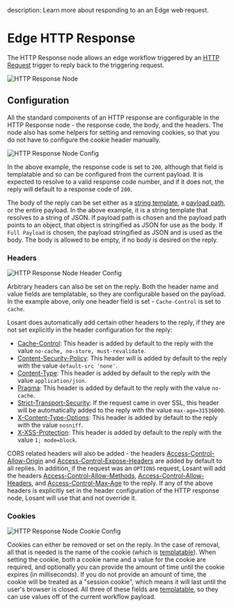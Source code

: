 description: Learn more about responding to an an Edge web request.

# Edge HTTP Response

The HTTP Response node allows an edge workflow triggered by an [HTTP Request](/workflows/triggers/request/) trigger to reply back to the triggering request.

![HTTP Response Node](/images/workflows/outputs/http-response-node.png "HTTP Response Node")

## Configuration

All the standard components of an HTTP response are configurable in the HTTP Response node - the response code, the body, and the headers. The node also has some helpers for setting and removing cookies, so that you do not have to configure the cookie header manually.

![HTTP Response Node Config](/images/workflows/outputs/http-response-node-config.png "HTTP Response Node Config")

In the above example, the response code is set to `200`, although that field is templatable and so can be configured from the current payload. It is expected to resolve to a valid response code number, and if it does not, the reply will default to a response code of `200`.

The body of the reply can be set either as a [string template](/workflows/accessing-payload-data/#string-templates), a [payload path](/workflows/accessing-payload-data/#payload-paths), or the entire payload. In the above example, it is a string template that resolves to a string of JSON. If payload path is chosen and the payload path points to an object, that object is stringified as JSON for use as the body. If `Full Payload` is chosen, the payload stringified as JSON and is used as the body. The body is allowed to be empty, if no body is desired on the reply.

### Headers

![HTTP Response Node Header Config](/images/workflows/outputs/http-response-node-header-config.png "HTTP Response Node Header Config")

Arbitrary headers can also be set on the reply. Both the header name and value fields are templatable, so they are configurable based on the payload. In the example above, only one header field is set - `Cache-Control` is set to `cache`.

Losant does automatically add certain other headers to the reply, if they are not set explicitly in the header configuration for the reply:

* [Cache-Control](https://developer.mozilla.org/en-US/docs/Web/HTTP/Headers/Cache-Control): This header is added by default to the reply with the value `no-cache, no-store, must-revalidate`.
* [Content-Security-Policy](https://developer.mozilla.org/en-US/docs/Web/HTTP/Headers/Content-Security-Policy): This header will is added by default to the reply with the value `default-src 'none'`.
* [Content-Type](https://developer.mozilla.org/en-US/docs/Web/HTTP/Headers/Content-Type): This header is added by default to the reply with the value `application/json`.
* [Pragma](https://developer.mozilla.org/en-US/docs/Web/HTTP/Headers/Pragma): This header is added by default to the reply with the value `no-cache`.
* [Strict-Transport-Security](https://developer.mozilla.org/en-US/docs/Web/HTTP/Headers/Strict-Transport-Security): If the request came in over SSL, this header will be automatically added to the reply with the value `max-age=31536000`.
* [X-Content-Type-Options](https://developer.mozilla.org/en-US/docs/Web/HTTP/Headers/X-Content-Type-Options): This header is added by default to the reply with the value `nosniff`.
* [X-XSS-Protection](https://developer.mozilla.org/en-US/docs/Web/HTTP/Headers/X-XSS-Protection): This header is added by default to the reply with the value `1; mode=block`.

CORS related headers will also be added - the headers [Access-Control-Allow-Origin](https://developer.mozilla.org/en-US/docs/Web/HTTP/Headers/Access-Control-Allow-Origin) and [Access-Control-Expose-Headers](https://developer.mozilla.org/en-US/docs/Web/HTTP/Headers/Access-Control-Expose-Headers) are added by default to all replies. In addition, if the request was an `OPTIONS` request, Losant will add the headers [Access-Control-Allow-Methods](https://developer.mozilla.org/en-US/docs/Web/HTTP/Headers/Access-Control-Allow-Methods), [Access-Control-Allow-Headers](https://developer.mozilla.org/en-US/docs/Web/HTTP/Headers/Access-Control-Allow-Headers), and [Access-Control-Max-Age](https://developer.mozilla.org/en-US/docs/Web/HTTP/Headers/Access-Control-Max-Age) to the reply. If any of the above headers is explicitly set in the header configuration of the HTTP response node, Losant will use that and not override it.

### Cookies

![HTTP Response Node Cookie Config](/images/workflows/outputs/http-response-node-cookie-config.png "HTTP Response Node Cookie Config")

Cookies can either be removed or set on the reply. In the case of removal, all that is needed is the name of the cookie (which is [templatable](/workflows/accessing-payload-data/#string-templates)). When setting the cookie, both a cookie name and a value for the cookie are required, and optionally you can provide the amount of time until the cookie expires (in milliseconds). If you do not provide an amount of time, the cookie will be treated as a "session cookie", which means it will last until the user's browser is closed. All three of these fields are [templatable](/workflows/accessing-payload-data/#string-templates), so they can use values off of the current workflow payload.
